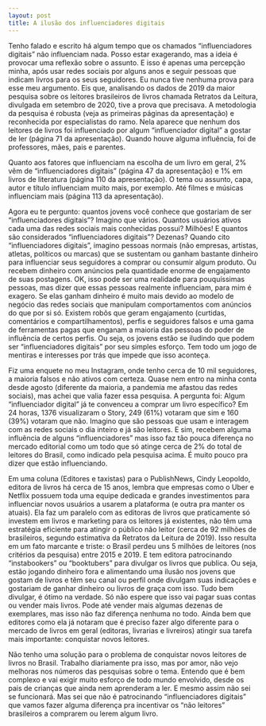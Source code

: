 ```yaml
---
layout: post
title: A ilusão dos influenciadores digitais
---
```


Tenho falado e escrito há algum tempo que os chamados “influenciadores digitais” não influenciam nada. Posso estar exagerando, mas a ideia é provocar uma reflexão sobre o assunto. E isso é apenas uma percepção minha, após usar redes sociais por alguns anos e seguir pessoas que indicam livros para os seus seguidores. Eu nunca tive nenhuma prova para esse meu argumento. Eis que, analisando os dados de 2019 da maior pesquisa sobre os leitores brasileiros de livros chamada Retratos da Leitura, divulgada em setembro de 2020, tive a prova que precisava. A metodologia da pesquisa é robusta (veja as primeiras páginas da apresentação) e reconhecida por especialistas do ramo. Nela aparece que nenhum dos leitores de livros foi influenciado por algum “influenciador digital” a gostar de ler (página 71 da apresentação). Quando houve alguma influência, foi de professores, mães, pais e parentes.

Quanto aos fatores que influenciam na escolha de um livro em geral, 2% vêm de “influenciadores digitais” (página 47 da apresentação) e 1% em livros de literatura (página 110 da apresentação). O tema ou assunto, capa, autor e título influenciam muito mais, por exemplo. Até filmes e músicas influenciam mais (página 113 da apresentação).

Agora eu te pergunto: quantos jovens você conhece que gostariam de ser “influenciadores digitais”? Imagino que vários. Quantos usuários ativos cada uma das redes sociais mais conhecidas possui? Milhões! E quantos são considerados “influenciadores digitais”? Dezenas? Quando cito “influenciadores digitais”, imagino pessoas normais (não empresas, artistas, atletas, políticos ou marcas) que se sustentam ou ganham bastante dinheiro para influenciar seus seguidores a comprar ou consumir algum produto. Ou recebem dinheiro com anúncios pela quantidade enorme de engajamento de suas postagens. OK, isso pode ser uma realidade para pouquíssimas pessoas, mas dizer que essas pessoas realmente influenciam, para mim é exagero. Se elas ganham dinheiro é muito mais devido ao modelo de negócio das redes sociais que manipulam comportamentos com anúncios do que por si só. Existem robôs que geram engajamento (curtidas, comentários e compartilhamentos), perfis e seguidores falsos e uma gama de ferramentas pagas que enganam a maioria das pessoas do poder de influência de certos perfis. Ou seja, os jovens estão se iludindo que podem ser “influenciadores digitais” por seu simples esforço. Tem todo um jogo de mentiras e interesses por trás que impede que isso aconteça.

Fiz uma enquete no meu Instagram, onde tenho cerca de 10 mil seguidores, a maioria falsos e não ativos com certeza. Quase nem entro na minha conta desde agosto (diferente da maioria, a pandemia me afastou das redes sociais), mas achei que valia fazer essa pesquisa. A pergunta foi: Algum “influenciador digital” já te convenceu a comprar um livro específico? Em 24 horas, 1376 visualizaram o Story, 249 (61%) votaram que sim e 160 (39%) votaram que não. Imagino que são pessoas que usam e interagem com as redes sociais o dia inteiro e já são leitores. E sim, recebem alguma influência de alguns “influenciadores” mas isso faz tão pouca diferença no mercado editorial como um todo que só atinge cerca de 2% do total de leitores do Brasil, como indicado pela pesquisa acima. É muito pouco pra dizer que estão influenciando.

Em uma coluna (Editores e taxistas) para o PublishNews, Cindy Leopoldo, editora de livros há cerca de 15 anos, lembra que empresas como o Uber e Netflix possuem toda uma equipe dedicada e grandes investimentos para influenciar novos usuários a usarem a plataforma (e outra pra manter os atuais). Ela faz um paralelo com as editoras de livros que praticamente só investem em livros e marketing para os leitores já existentes, não têm uma estratégia eficiente para atingir o público não leitor (cerca de 92 milhões de brasileiros, segundo estimativa da Retratos da Leitura de 2019). Isso resulta em um fato marcante e triste: o Brasil perdeu uns 5 milhões de leitores (nos critérios da pesquisa) entre 2015 e 2019. E tem editora patrocinando “instabookers” ou “booktubers” para divulgar os livros que publica. Ou seja, estão jogando dinheiro fora e alimentando uma ilusão nos jovens que gostam de livros e têm seu canal ou perfil onde divulgam suas indicações e gostariam de ganhar dinheiro ou livros de graça com isso. Tudo bem divulgar, é ótimo na verdade. Só não espere que isso vai pagar suas contas ou vender mais livros. Pode até vender mais algumas dezenas de exemplares, mas isso não faz diferença nenhuma no todo. Ainda bem que editores como ela já notaram que é preciso fazer algo diferente para o mercado de livros em geral (editoras, livrarias e livreiros) atingir sua tarefa mais importante: conquistar novos leitores.

Não tenho uma solução para o problema de conquistar novos leitores de livros no Brasil. Trabalho diariamente pra isso, mas por amor, não vejo melhoras nos números das pesquisas sobre o tema. Entendo que é bem complexo e vai exigir muito esforço de todo mundo envolvido, desde os pais de crianças que ainda nem aprenderam a ler. E mesmo assim não sei se funcionará. Mas sei que não é patrocinando “influenciadores digitais” que vamos fazer alguma diferença pra incentivar os “não leitores” brasileiros a comprarem ou lerem algum livro.